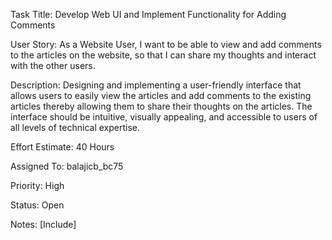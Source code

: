 Task Title: Develop Web UI and Implement Functionality for Adding Comments

User Story: As a Website User, I want to be able to view and add comments to the articles on the website, so that I can share my 
thoughts and interact with the other users.

Description: Designing and implementing a user-friendly interface that allows users to easily view the articles and add comments
to the existing articles thereby allowing them to share their thoughts on the articles. The interface should be 
intuitive, visually appealing, and accessible to users of all levels of technical expertise.

Effort Estimate: 40 Hours

Assigned To: balajicb_bc75

Priority: High

Status: Open

Notes: [Include]